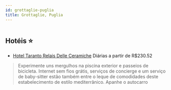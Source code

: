 ```yaml
---
id: grottaglie-puglia
title: Grottaglie, Puglia
---
```


<center><img src="http://cdn.smyrooms.com/cloudcontent/fotos/agregadorHotelero/0023/64822/2364822/11.jpg?f=15052952" alt="" /></center>


## Hotéis ⭐️

-    [Hotel Taranto Relais Delle Ceramiche](https://www.hurb.com/aud/https://www.hurb.com/hoteis/grottaglie/hotel-taranto-relais-delle-ceramiche-JNP-JP400432?cmp=18055) Diárias a partir de R$230.52
   > Experimente uns mergulhos na piscina exterior e passeios de bicicleta. Internet sem fios grátis, serviços de concierge e um serviço de baby-sitter estão também entre o leque de comodidades deste estabelecimento de estilo mediterrânico. Apanhe o autocarro 
